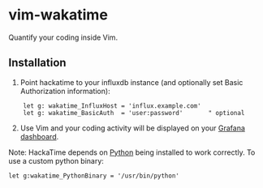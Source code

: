 vim-wakatime
============

Quantify your coding inside Vim.


Installation
------------

1. Point hackatime to your influxdb instance (and optionally set Basic Authorization information):

```
    let g: wakatime_InfluxHost = 'influx.example.com'
    let g: wakatime_BasicAuth  = 'user:password'       " optional
```

2. Use Vim and your coding activity will be displayed on your [Grafana dashboard](https://grafana.com).

Note: HackaTime depends on [Python](http://www.python.org/getit/) being installed to work correctly. To use a custom python binary:

    let g:wakatime_PythonBinary = '/usr/bin/python'
